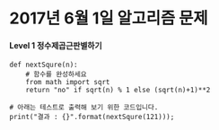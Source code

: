 # 2017년 6월 1일 알고리즘 문제

#### Level 1 정수제곱근판별하기

```
def nextSqure(n):
    # 함수를 완성하세요
    from math import sqrt
    return "no" if sqrt(n) % 1 else (sqrt(n)+1)**2

# 아래는 테스트로 출력해 보기 위한 코드입니다.
print("결과 : {}".format(nextSqure(121)));
```